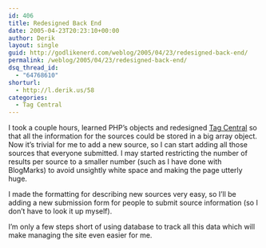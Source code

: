 ```yaml
---
id: 406
title: Redesigned Back End
date: 2005-04-23T20:23:10+00:00
author: Derik
layout: single
guid: http://godlikenerd.com/weblog/2005/04/23/redesigned-back-end/
permalink: /weblog/2005/04/23/redesigned-back-end/
dsq_thread_id:
  - "64768610"
shorturl:
  - http://l.derik.us/58
categories:
  - Tag Central
---
```

I took a couple hours, learned PHP&#8217;s objects and redesigned [Tag Central](http://tagcentral.net) so that all the information for the sources could be stored in a big array object. Now it&#8217;s trivial for me to add a new source, so I can start adding all those sources that everyone submitted. I may started restricting the number of results per source to a smaller number (such as I have done with BlogMarks) to avoid unsightly white space and making the page utterly huge.

I made the formatting for describing new sources very easy, so I&#8217;ll be adding a new submission form for people to submit source information (so I don&#8217;t have to look it up myself).

I&#8217;m only a few steps short of using database to track all this data which will make managing the site even easier for me.